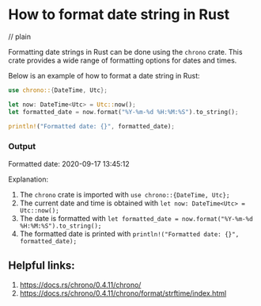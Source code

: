 # How to format date string in Rust
// plain

Formatting date strings in Rust can be done using the `chrono` crate. This crate provides a wide range of formatting options for dates and times.

Below is an example of how to format a date string in Rust:

```rust
use chrono::{DateTime, Utc};

let now: DateTime<Utc> = Utc::now();
let formatted_date = now.format("%Y-%m-%d %H:%M:%S").to_string();

println!("Formatted date: {}", formatted_date);
```

### Output
Formatted date: 2020-09-17 13:45:12

Explanation:
1. The `chrono` crate is imported with `use chrono::{DateTime, Utc};`
2. The current date and time is obtained with `let now: DateTime<Utc> = Utc::now();`
3. The date is formatted with `let formatted_date = now.format("%Y-%m-%d %H:%M:%S").to_string();`
4. The formatted date is printed with `println!("Formatted date: {}", formatted_date);`

## Helpful links:
1. https://docs.rs/chrono/0.4.11/chrono/
2. https://docs.rs/chrono/0.4.11/chrono/format/strftime/index.html